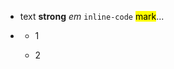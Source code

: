 <div class="stepper">

- <div>

    text **strong** *em* `inline-code` <mark>mark</mark>...

  </div>

- <div class="alert-tip">

    - 1

  <div class="alert-example"></div>

    - 2

      <div class="alert-example"></div>

  </div>

</div>
